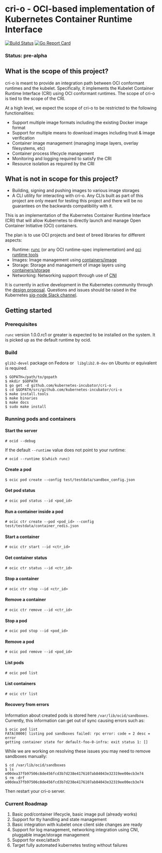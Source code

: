 # cri-o - OCI-based implementation of Kubernetes Container Runtime Interface

[![Build Status](https://img.shields.io/travis/kubernetes-incubator/cri-o.svg?maxAge=2592000&style=flat-square)](https://travis-ci.org/kubernetes-incubator/cri-o)
[![Go Report Card](https://goreportcard.com/badge/github.com/kubernetes-incubator/cri-o?style=flat-square)](https://goreportcard.com/report/github.com/kubernetes-incubator/cri-o)

### Status: pre-alpha

## What is the scope of this project?

cri-o is meant to provide an integration path between OCI conformant runtimes and the kubelet.
Specifically, it implements the Kubelet Container Runtime Interface (CRI) using OCI conformant runtimes.
The scope of cri-o is tied to the scope of the CRI.

At a high level, we expect the scope of cri-o to be restricted to the following functionalities:

* Support multiple image formats including the existing Docker image format
* Support for multiple means to download images including trust & image verification
* Container image management (managing image layers, overlay filesystems, etc)
* Container process lifecycle management
* Monitoring and logging required to satisfy the CRI
* Resource isolation as required by the CRI

## What is not in scope for this project?

* Building, signing and pushing images to various image storages
* A CLI utility for interacting with cri-o. Any CLIs built as part of this project are only meant for testing this project and there will be no guarantees on the backwards compatibility with it.

This is an implementation of the Kubernetes Container Runtime Interface (CRI) that will allow Kubernetes to directly launch and manage Open Container Initiative (OCI) containers.

The plan is to use OCI projects and best of breed libraries for different aspects:
- Runtime: [runc](https://github.com/opencontainers/runc) (or any OCI runtime-spec implementation) and [oci runtime tools](https://github.com/opencontainers/runtime-tools)
- Images: Image management using [containers/image](https://github.com/containers/image)
- Storage: Storage and management of image layers using [containers/storage](https://github.com/containers/storage)
- Networking: Networking support through use of [CNI](https://github.com/containernetworking/cni)

It is currently in active development in the Kubernetes community through the [design proposal](https://github.com/kubernetes/kubernetes/pull/26788).  Questions and issues should be raised in the Kubernetes [sig-node Slack channel](https://kubernetes.slack.com/archives/sig-node).

## Getting started

### Prerequisites
`runc` version 1.0.0.rc1 or greater is expected to be installed on the system. It is picked up as the default runtime by ocid.

### Build

`glib2-devel` package on Fedora or ` libglib2.0-dev` on Ubuntu or equivalent is required.


```
$ GOPATH=/path/to/gopath
$ mkdir $GOPATH
$ go get -d github.com/kubernetes-incubator/cri-o
$ cd $GOPATH/src/github.com/kubernetes-incubator/cri-o
$ make install.tools
$ make binaries
$ make docs
$ sudo make install
```


### Running pods and containers

#### Start the server
```
# ocid --debug
```
If the default `--runtime` value does not point to your runtime:   
```
# ocid --runtime $(which runc)
```

#### Create a pod
```
$ ocic pod create --config test/testdata/sandbox_config.json
```

#### Get pod status
```
# ocic pod status --id <pod_id>
```

#### Run a container inside a pod
```
# ocic ctr create --pod <pod_id> --config test/testdata/container_redis.json
```

#### Start a container
```
# ocic ctr start --id <ctr_id>
```

#### Get container status
```
# ocic ctr status --id <ctr_id>
```

#### Stop a container
```
# ocic ctr stop --id <ctr_id>
```

#### Remove a container
```
# ocic ctr remove --id <ctr_id>
```

#### Stop a pod
```
# ocic pod stop --id <pod_id>
```

#### Remove a pod
```
# ocic pod remove --id <pod_id>

```

#### List pods
```
# ocic pod list
```

#### List containers
```
# ocic ctr list
```
#### Recovery from errors
Information about created pods is stored here `/var/lib/ocid/sandboxes`.
Currently, this information can get out of sync causing errors such as:
```
$ ocic pod list
FATA[0000] listing pod sandboxes failed: rpc error: code = 2 desc = error
getting container state for default-foo-0-infra: exit status 1: []
```
While we are working on resolving these issues you may need to remove sandboxes
manually:
```
$ cd /var/lib/ocid/sandboxes
$ ls
e00dea37fb97506c8de456fcd3b7d238e4176107ab84043e32319ee00ecb3e74
$ rm -drf e00dea37fb97506c8de456fcd3b7d238e4176107ab84043e32319ee00ecb3e74
```
Then restart your cri-o server.  

### Current Roadmap

1. Basic pod/container lifecycle, basic image pull (already works)
1. Support for tty handling and state management
1. Basic integration with kubelet once client side changes are ready
1. Support for log management, networking integration using CNI, pluggable image/storage management
1. Support for exec/attach
1. Target fully automated kubernetes testing without failures

